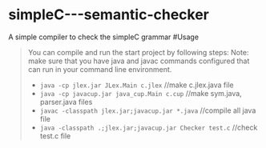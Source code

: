 # simpleC---semantic-checker
A simple compiler to check the simpleC grammar
#Usage
> You can compile and run the start project by following steps:
> Note: make sure that you have java and javac commands configured that can run in your command line environment.
> - ```java -cp jlex.jar JLex.Main c.jlex```  //make c.jlex.java file
> - ```java -cp javacup.jar java_cup.Main c.cup```  //make sym.java, parser.java files
> - ```javac -classpath jlex.jar;javacup.jar *.java```  //compile all java file
> - ```java -classpath .;jlex.jar;javacup.jar Checker test.c``` //check test.c file
